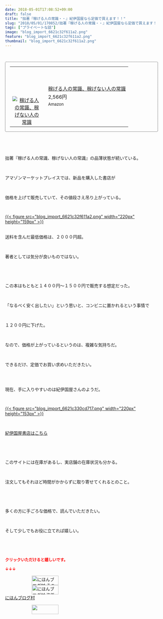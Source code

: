 ```yaml
---
date: 2018-05-01T17:08:52+09:00
draft: false
title: "拙著『稼げる人の常識・・』紀伊国屋なら定価で買えます！！"
slug: "2018/05/01/170852/拙著『稼げる人の常識・・』紀伊国屋なら定価で買えます！！"
tags: ["プライベートな話"]
image: "blog_import_6621c32f611a2.png"
feature: "blog_import_6621c32f611a2.png"
thumbnail: "blog_import_6621c32f611a2.png"
---
```

<p> </p><div contenteditable="false" style="padding: 15px; border-radius: 4px; border: 1px dotted currentColor; border-image: none;"><table border="0" cellpadding="0" cellspacing="0" style="margin: 0px; table-layout: fixed;" width="100%">	<tbody width="100%">		<tr>			<td aligin="center" style="vertical-align: middle;" width="95"><span style="text-align: center; display: block;"><a href="affiliate.do?affiliateId=37142807" alt0="BlogAffiliate" target="_blank" rel="nofollow"><img alt="稼げる人の常識、稼げない人の常識" border="0" data-img="affiliate" src="data:image/svg+xml;charset=utf-8,%3Csvg%20xmlns%3D%22http%3A%2F%2Fwww.w3.org%2F2000%2Fsvg%22%20title%3D%22Placeholder%20for%20Images%22%20role%3D%22presentation%22%20viewBox%3D%220%200%201%201%22%20%2F%3E" style="margin: 0px; vertical-align: middle; max-width: 95px;" data-src="https://images-fe.ssl-images-amazon.com/images/I/51Ft8zEBpkL._SL160_.jpg"/><noscript><img alt="稼げる人の常識、稼げない人の常識" border="0" data-img="affiliate" src="https://images-fe.ssl-images-amazon.com/images/I/51Ft8zEBpkL._SL160_.jpg" style="margin: 0px; vertical-align: middle; max-width: 95px;"></noscript></a></span></td>			<td style="line-height: 1.5; padding-left: 15px; vertical-align: middle;"><a href="affiliate.do?affiliateId=37142807" alt0="BlogAffiliate" target="_blank" rel="nofollow">稼げる人の常識、稼げない人の常識</a>			<div style="padding: 3px 0px;">2,566円</div>			<div style="font-size: 0.83em;">Amazon</div></td>		</tr>	</tbody></table></div><p> </p><p> </p><p>拙著『稼げる人の常識、稼げない人の常識』の品薄状態が続いている。</p><p> </p><p>アマゾンマーケットプレイスでは、新品を購入した書店が</p><p> </p><p>価格を上げて販売していて、その値段さえ吊り上がっている。</p><p> </p><p><a href="blog_import_6621c32f611a2.png">{{< figure src="blog_import_6621c32f611a2.png" width="220px" height="159px" >}}</a></p><p><br/>送料を含んだ最低価格は、２０００円超。</p><p> </p><p>著者としては気分が良いものではない。</p><p> </p><p> </p><p>この本はもともと１４００円～１５００円で販売する想定だった。</p><p> </p><p>「なるべく安く出したい」という思いと、コンビニに置かれるという事情で</p><p> </p><p>１２００円に下げた。</p><p> </p><p>なので、価格が上がっているというのは、複雑な気持ちだ。</p><p> </p><p>できるだけ、定価でお買い求めいただきたい。</p><p> </p><p><br/>現在、手に入りやすいのは紀伊国屋さんのようだ。</p><p> </p><p><a href="blog_import_6621c330cd717.png">{{< figure src="blog_import_6621c330cd717.png" width="220px" height="153px" >}}</a></p><p> </p><p><span style="text-decoration: underline;"><a href="CSfDispListPage_001.jsp?qs=true&amp;ptk=01&amp;q=%E7%A8%BC%E3%81%92%E3%82%8B%E4%BA%BA%E3%81%AE%E5%B8%B8%E8%AD%98" target="_blank">紀伊国屋書店はこちら</a></span></p><p> </p><p> </p><p>このサイトには在庫があるし、実店舗の在庫状況も分かる。</p><p> </p><p>注文してもそれほど時間がかからずに取り寄せてくれるとのこと。</p><p> </p><p> </p><p>多くの方に手ごろな価格で、読んでいただきたい。</p><p> </p><p>そして少しでもお役に立てれば嬉しい。</p><p> </p><p> </p><p><font color="#ff0000" size="2"><strong>クリックいただけると嬉しいです。</strong></font></p><p><font color="#ff0000" size="2"><strong>↓↓↓</strong></font></p><p><a href="ranking.html?p_cid=01260127" id="&amp;blogmura_banner" target="_blank"><img alt="にほんブログ村 その他生活ブログ 不動産投資へ" border="0" height="31" src="data:image/svg+xml;charset=utf-8,%3Csvg%20xmlns%3D%22http%3A%2F%2Fwww.w3.org%2F2000%2Fsvg%22%20title%3D%22Placeholder%20for%20Images%22%20role%3D%22presentation%22%20viewBox%3D%220%200%2088%2031%22%20%2F%3E" width="88" data-src="https://img-proxy.blog-video.jp/images?url=http%3A%2F%2Flife.blogmura.com%2Fhudousantoushi%2Fimg%2Fhudousantoushi88_31.gif" style="aspect-ratio: auto 88 / 31;"/><noscript><img alt="にほんブログ村 その他生活ブログ 不動産投資へ" border="0" height="31" src="https://img-proxy.blog-video.jp/images?url=http%3A%2F%2Flife.blogmura.com%2Fhudousantoushi%2Fimg%2Fhudousantoushi88_31.gif" width="88"></noscript></a><br/><a href="ranking.html?p_cid=01260127" target="_blank"><img alt="にほんブログ村 海外生活ブログ バリ島情報へ" border="0" height="31" src="data:image/svg+xml;charset=utf-8,%3Csvg%20xmlns%3D%22http%3A%2F%2Fwww.w3.org%2F2000%2Fsvg%22%20title%3D%22Placeholder%20for%20Images%22%20role%3D%22presentation%22%20viewBox%3D%220%200%2088%2031%22%20%2F%3E" width="88" data-src="https://img-proxy.blog-video.jp/images?url=http%3A%2F%2Foverseas.blogmura.com%2Fbali%2Fimg%2Fbali88_31.gif" style="aspect-ratio: auto 88 / 31;"/><noscript><img alt="にほんブログ村 海外生活ブログ バリ島情報へ" border="0" height="31" src="https://img-proxy.blog-video.jp/images?url=http%3A%2F%2Foverseas.blogmura.com%2Fbali%2Fimg%2Fbali88_31.gif" width="88"></noscript></a><br/><a href="ranking.html?p_cid=01260127" target="_blank">にほんブログ村</a></p><p><a href="link.php?1804582" title="人気ブログランキングへ"><img border="0" height="31" src="data:image/svg+xml;charset=utf-8,%3Csvg%20xmlns%3D%22http%3A%2F%2Fwww.w3.org%2F2000%2Fsvg%22%20title%3D%22Placeholder%20for%20Images%22%20role%3D%22presentation%22%20viewBox%3D%220%200%2088%2031%22%20%2F%3E" width="88" data-src="https://blog.with2.net/img/banner/banner_22.gif" style="aspect-ratio: auto 88 / 31;"/><noscript><img border="0" height="31" src="https://blog.with2.net/img/banner/banner_22.gif" width="88"></noscript></a></p><p> </p>

